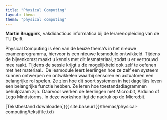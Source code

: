 ```yaml
---
title: "Physical Computing"
layout: thema
thema: "physical computing"
---
```


**Martin Bruggink**, vakdidacticus informatica bij de lerarenopleiding van de TU Delft

Physical Computing is één van de keuze thema’s in het nieuwe examenprogramma, hiervoor is een nieuwe lesmodule ontwikkeld. Tijdens de bijeenkomst maakt u kennis met dit lesmateriaal, zodat u er vertrouwd mee raakt.
Tijdens de sessie krijgt u de mogelijkheid ook zelf te oefenen met het materiaal.
 De lesmodule leert leerlingen hoe ze zelf een systeem kunnen ontwerpen en ontwikkelen waarbij sensoren en actuatoren een belangrijke rol spelen.
Ze zien hoe dit soort systemen in het dagelijks leven een belangrijke functie hebben.
Ze leren hoe toestandsdiagrammen behulpzaam zijn.
Daarvoor werken de leerlingen met Micro:bit, Arduino of Lego Mindstorms.
In deze workshop ligt de nadruk op de Micro:bit.


[Tekstbestand downloaden]({{ site.baseurl }}/themas/physical-computing/tekstfile.txt)
